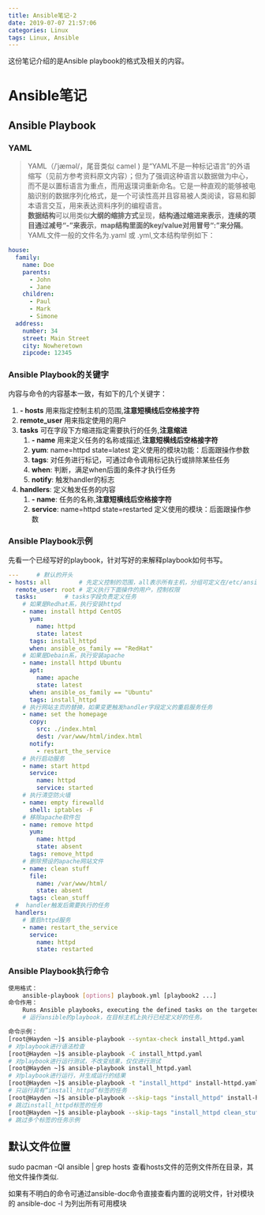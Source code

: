 ```yaml
---
title: Ansible笔记-2 
date: 2019-07-07 21:57:06
categories: Linux
tags: Linux, Ansible
---
```


这份笔记介绍的是Ansible playbook的格式及相关的内容。
# Ansible笔记
## Ansible Playbook
### YAML
> YAML（/ˈjæməl/，尾音类似 camel ) 是“YAML不是一种标记语言”的外语缩写（见前方参考资料原文内容）；但为了强调这种语言以数据做为中心，而不是以置标语言为重点，而用返璞词重新命名。它是一种直观的能够被电脑识别的数据序列化格式，是一个可读性高并且容易被人类阅读，容易和脚本语言交互，用来表达资料序列的编程语言。  
> **数据结构**可以用类似**大纲的缩排方式**呈现，**结构通过缩进来表示**，**连续的项目通过减号“-”来表示**，**map结构里面的key/value对用冒号“:”来分隔**。  
YAML文件一般的文件名为.yaml 或 .yml,文本结构举例如下：
```yaml
house:
  family:
    name: Doe
    parents:
      - John
      - Jane
    children:
      - Paul
      - Mark
      - Simone
  address:
    number: 34
    street: Main Street
    city: Nowheretown
    zipcode: 12345
```
### Ansible Playbook的关键字
内容与命令的内容基本一致，有如下的几个关键字：
1. **\- hosts**  用来指定控制主机的范围,**注意短横线后空格接字符**
1. **remote_user** 用来指定使用的用户
1. **tasks** 可在字段下方缩进指定需要执行的任务,**注意缩进**
	1. **\- name** 用来定义任务的名称或描述,**注意短横线后空格接字符**
	1. **yum**: name=httpd state=latest 定义使用的模块功能：后面跟操作参数
	1. **tags**: 对任务进行标记，可通过命令调用标记执行或排除某些任务
	1. **when**: 判断，满足when后面的条件才执行任务
	1. **notify**: 触发handler的标志
1. **handlers**: 定义触发任务的内容
	1. **\- name**: 任务的名称,**注意短横线后空格接字符**
	1. **service**: name=httpd state=restarted 定义使用的模块：后面跟操作参数

### Ansible Playbook示例
先看一个已经写好的playbook，针对写好的来解释playbook如何书写。
```yaml
---		# 默认的开头
- hosts: all 		# 先定义控制的范围，all表示所有主机，分组可定义在/etc/ansible/hosts文件中；
  remote_user: root	# 定义执行下面操作的用户，控制权限
  tasks:		# tasks字段负责定义任务
	# 如果是Redhat系，执行安装httpd
    - name: install httpd CentOS
      yum: 
        name: httpd
        state: latest
      tags: install_httpd
      when: ansible_os_family == "RedHat"
	# 如果是Debain系，执行安装apache
    - name: install httpd Ubuntu
      apt:
        name: apache
        state: latest
      when: ansible_os_family == "Ubuntu" 
      tags: install_httpd
	# 执行网站主页的替换，如果变更触发handler字段定义的重启服务任务
    - name: set the homepage
      copy: 
        src: ./index.html
        dest: /var/www/html/index.html
      notify: 
        - restart_the_service
	# 执行启动服务
    - name: start httpd
      service: 
        name: httpd
        service: started
	# 执行清空防火墙
    - name: empty firewalld
      shell: iptables -F
	# 移除apache软件包
    - name: remove httpd
      yum: 
        name: httpd
        state: absent
      tags: remove_httpd
	# 删除预设的apache网站文件
    - name: clean stuff
      file:
        name: /var/www/html/
        state: absent
      tags: clean_stuff
  #  handler触发后需要执行的任务
  handlers:
	# 重启httpd服务
    - name: restart_the_service
      service: 
        name: httpd
        state: restarted
```
### Ansible Playbook执行命令
```sh
使用格式：
	ansible-playbook [options] playbook.yml [playbook2 ...]
命令作用：
	Runs Ansible playbooks, executing the defined tasks on the targeted hosts.
	# 运行ansible的playbook，在目标主机上执行已经定义好的任务。

命令示例：
[root@Hayden ~]$ ansible-playbook --syntax-check install_httpd.yaml
# 对playbook进行语法检查
[root@Hayden ~]$ ansible-playbook -C install_httpd.yaml
# 对playbook进行运行测试，不改变结果，仅仅进行测试
[root@Hayden ~]$ ansible-playbook install_httpd.yaml
# 对playbook进行运行，并生成运行的结果
[root@Hayden ~]$ ansible-playbook -t "install_httpd" install-httpd.yaml
# 只运行具有“install_httpd”标签的任务
[root@Hayden ~]$ ansible-playbook --skip-tags "install_httpd" install-httpd.yaml
# 跳过install_httpd标签的任务
[root@Hayden ~]$ ansible-playbook --skip-tags "install_httpd clean_stuff" install-httpd.yaml
# 跳过多个标签的任务示例
```

## 默认文件位置
sudo pacman -Ql ansible | grep hosts 查看hosts文件的范例文件所在目录，其他文件操作类似.

如果有不明白的命令可通过ansible-doc命令直接查看内置的说明文件，针对模块的
ansible-doc -l 为列出所有可用模块

